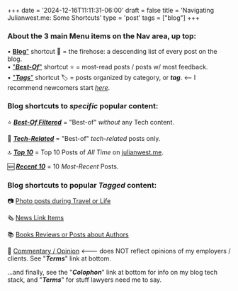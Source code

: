+++
date = '2024-12-16T11:11:31-06:00'
draft = false
title = 'Navigating Julianwest.me: Some Shortcuts'
type = 'post'
tags = ["blog"]
+++

### About the 3 main Menu items on the Nav area, up top:  

• [**Blog**"](https://julianwest.me/Blog/posts/) shortcut 📖 = the firehose: a descending list of every post on the blog.  
• ["***Best-Of***"](https://julianwest.me/Blog/best-of/) shortcut ⭐️ = most-read posts / posts w/ most feedback.  
• ["***Tags***"](https://julianwest.me/Blog/tags/) shortcut 🏷️ = posts organized by category, or ***tag***.  <-- I recommend newcomers start [*here*](https://julianwest.me/Blog/tags/).

### Blog shortcuts to *specific* popular content:

⭐️ [***Best-Of Filtered***](https://julianwest.me/Blog/best-of-no-tech/) = "Best-of" *without* any Tech content.

🌟 [***Tech-Related***](https://julianwest.me/Blog/best-of-tech/) = "Best-of" *tech-related* posts only.

🔝 [***Top 10***](https://julianwest.me/Blog/top-10/) = Top 10 Posts of *All Time* on [julianwest.me](https://julianwest.me).

🆕 [***Recent 10***](https://julianwest.me/Blog/recent-10/) = 10 *Most-Recent* Posts.

### Blog shortcuts to popular *Tagged* content:

📷 [Photo posts during Travel or Life](https://julianwest.me/Blog/tags/photo/)

🗞️ [News Link Items](https://julianwest.me/Blog/tags/news-link/)

📚 [Books Reviews or Posts about Authors](https://julianwest.me/Blog/tags/books/)

📰 [Commentary / Opinion](https://julianwest.me/Blog/tags/opinion/) <--- does NOT reflect opinions of my employers / clients. See "***Terms***" link at bottom.


...and finally, see the "***Colophon***" link at bottom for info on my blog tech stack, and "***Terms***" for stuff lawyers need me to say.